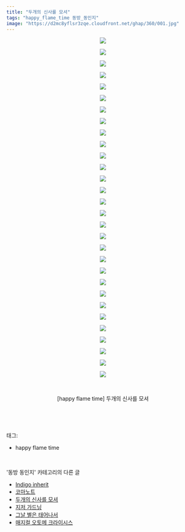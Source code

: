 ```yaml
---
title: "두개의 신사를 모셔"
tags: "happy_flame_time 동방_동인지"
image: "https://d2mc8yflsr3zqe.cloudfront.net/ghap/360/001.jpg"
---
```

<div class="article">
<p style="text-align: center; clear: none; float: none;"><img src="{{ site.imgserver2 }}/ghap/360/001.jpg"/></p>
<p style="text-align: center; clear: none; float: none;"><img src="{{ site.imgserver2 }}/ghap/360/002.jpg"/></p>
<p style="text-align: center; clear: none; float: none;"><img src="{{ site.imgserver2 }}/ghap/360/003.jpg"/></p>
<p style="text-align: center; clear: none; float: none;"><img src="{{ site.imgserver2 }}/ghap/360/004.jpg"/></p>
<p style="text-align: center; clear: none; float: none;"><img src="{{ site.imgserver2 }}/ghap/360/005.jpg"/></p>
<p style="text-align: center; clear: none; float: none;"><img src="{{ site.imgserver2 }}/ghap/360/006.jpg"/></p>
<p style="text-align: center; clear: none; float: none;"><img src="{{ site.imgserver2 }}/ghap/360/007.jpg"/></p>
<p style="text-align: center; clear: none; float: none;"><img src="{{ site.imgserver2 }}/ghap/360/008.jpg"/></p>
<p style="text-align: center; clear: none; float: none;"><img src="{{ site.imgserver2 }}/ghap/360/009.jpg"/></p>
<p style="text-align: center; clear: none; float: none;"><img src="{{ site.imgserver2 }}/ghap/360/010.jpg"/></p>
<p style="text-align: center; clear: none; float: none;"><img src="{{ site.imgserver2 }}/ghap/360/011.jpg"/></p>
<p style="text-align: center; clear: none; float: none;"><img src="{{ site.imgserver2 }}/ghap/360/012.jpg"/></p>
<p style="text-align: center; clear: none; float: none;"><img src="{{ site.imgserver2 }}/ghap/360/013.jpg"/></p>
<p style="text-align: center; clear: none; float: none;"><img src="{{ site.imgserver2 }}/ghap/360/014.jpg"/></p>
<p style="text-align: center; clear: none; float: none;"><img src="{{ site.imgserver2 }}/ghap/360/015.jpg"/></p>
<p style="text-align: center; clear: none; float: none;"><img src="{{ site.imgserver2 }}/ghap/360/016.jpg"/></p>
<p style="text-align: center; clear: none; float: none;"><img src="{{ site.imgserver2 }}/ghap/360/017.jpg"/></p>
<p style="text-align: center; clear: none; float: none;"><img src="{{ site.imgserver2 }}/ghap/360/018.jpg"/></p>
<p style="text-align: center; clear: none; float: none;"><img src="{{ site.imgserver2 }}/ghap/360/019.jpg"/></p>
<p style="text-align: center; clear: none; float: none;"><img src="{{ site.imgserver2 }}/ghap/360/020.jpg"/></p>
<p style="text-align: center; clear: none; float: none;"><img src="{{ site.imgserver2 }}/ghap/360/021.jpg"/></p>
<p style="text-align: center; clear: none; float: none;"><img src="{{ site.imgserver2 }}/ghap/360/022.jpg"/></p>
<p style="text-align: center; clear: none; float: none;"><img src="{{ site.imgserver2 }}/ghap/360/023.jpg"/></p>
<p style="text-align: center; clear: none; float: none;"><img src="{{ site.imgserver2 }}/ghap/360/024.jpg"/></p>
<p style="text-align: center; clear: none; float: none;"><img src="{{ site.imgserver2 }}/ghap/360/025.jpg"/></p>
<p style="text-align: center; clear: none; float: none;"><img src="{{ site.imgserver2 }}/ghap/360/026.jpg"/></p>
<p style="text-align: center; clear: none; float: none;"><img src="{{ site.imgserver2 }}/ghap/360/027.jpg"/></p>
<p style="text-align: center; clear: none; float: none;"><img src="{{ site.imgserver2 }}/ghap/360/028.jpg"/></p>
<p style="text-align: center; clear: none; float: none;"><img src="{{ site.imgserver2 }}/ghap/360/029.jpg"/></p>
<p style="text-align: center; clear: none; float: none;"><img src="{{ site.imgserver2 }}/ghap/360/030.jpg"/></p>
<p style="text-align: center; clear: none; float: none;"><br/></p>
<p style="text-align: center; clear: none; float: none;">[happy flame time] 두개의 신사를 모셔</p>
<p><br/></p>
</div><br/>
<div class="tagTrail">
<p>태그: </p>
<ul>
<li>happy flame time</li>
</ul>
</div><br/>
<div class="another">
<p>'동방 동인지' 카테고리의 다른 글</p>
<ul>
<li><a href="/ghap_362">Indigo inherit</a></li>
<li><a href="/ghap_361">코마노트</a></li>
<li><a href="/ghap_360">두개의 신사를 모셔</a></li>
<li><a href="/ghap_359">지저 가드닝</a></li>
<li><a href="/ghap_358">그날 별은 태어나서</a></li>
<li><a href="/ghap_357">매지컬 오토메 크라이시스</a></li>
</ul>
</div><br/>
<div class="cb_module cb_fluid">
<div class="cb_wrt cb_profile">
</div><!-- commentList close -->
</div><br/>
